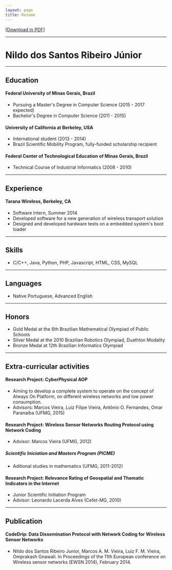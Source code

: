```yaml
---
layout: page
title: Resume
---
```


[\[Download in PDF\]](/files/resume-nildo.pdf)

---

# Nildo dos Santos Ribeiro Júnior

---

## Education

#### Federal University of Minas Gerais, Brazil

- Pursuing a Master's Degree in Computer Science (2015 - 2017 expected)
- Bachelor's Degree in Computer Science (2011 - 2015)

#### University of California at Berkeley, USA

- International student (2013 - 2014)
- Brazil Scientific Mobility Program, fully-funded scholarship recipient

#### Federal Center of Technological Education of Minas Gerais, Brazil

- Technical Course of Industrial Informatics (2008 - 2010)

---

## Experience

#### Tarana Wireless, Berkeley, CA

- Software Intern, Summer 2014
 - Developed software for a new generation of wireless transport solution
 - Designed and developed hardware tests on a embedded system's boot loader


---

## Skills

- C/C++, Java, Python, PHP, Javascript, HTML, CSS, MySQL

---

## Languages

- Native Portuguese, Advanced English

---

## Honors

- Gold Medal at the 6th Brazilian Mathematical Olympiad of Public Schools
- Silver Medal at the 2010 Brazilian Robotics Olympiad, Duathlon Modality
- Bronze Medal at 12th Brazilian Informatics Olympiad

---

## Extra-curricular activities

#### Research Project: CyberPhysical AOP
- Aiming to develop a complete system to operate on the concept of Always On Platform, on different wireless networks and low power consumption.
- Advisors: Marcos Vieira, Luiz Filipe Vieira, Antônio O. Fernandes, Omar Paranaiba (UFMG, 2015)

#### Research Project: Wireless Sensor Networks Routing Protocol using Network Coding
- Advisor: Marcos Vieira (UFMG, 2012)

##### Scientific Iniciation and Masters Program (PICME)
- Aditional studies in mathematics (UFMG, 2011-2012)

#### Research Project: Relevance Rating of Geospatial and Thematic Indicators in the Internet
- Junior Scientific Initiation Program
- Advisor: Leonardo Lacerda Alves (Cefet-MG, 2010)

---

## Publication

#### CodeDrip: Data Dissemination Protocol with Network Coding for Wireless Sensor Networks
- Nildo dos Santos Ribeiro Junior, Marcos A. M. Vieira, Luiz F. M. Vieira, Omprakash Gnawali.
In Proceedings of the 11th European conference on Wireless sensor networks (EWSN 2014), February 2014.
